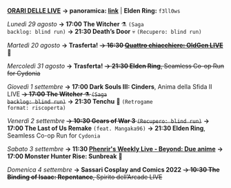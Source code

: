<b><u>ORARI DELLE LIVE</u></b>
<b>→ panoramica: <a href="https://trello.com/b/iKwdSGf3/sabaku">link</a></b> | <b>Elden Ring:</b> <code>f3ll0ws</code>

<i>Lunedì 29 agosto</i>
<b>→ 17:00 The Witcher</b> ⚗️ <code>(Saga backlog: blind run)</code>
<b>→ 21:30 Death’s Door</b> 💀 <code>(Recupero: blind run)</code>

<i>Martedì 20 agosto</i>
<b>→ Trasferta!</b>
<s><b>→ 16:30 <a href="https://www.twitch.tv/oldgenproject">Quattro chiacchiere: OldGen LIVE</a></b></s> 💬

<i>Mercoledì 31 agosto</i>
<b>→ Trasferta!</b>
<s><b>→ 21:30 Elden Ring</b>, Seamless Co-op Run for Cydonia</s> 

<i>Giovedì 1 settembre</i>
<b>→ 17:00 Dark Souls III: Cinders</b>, Anima della Sfida II LIVE
<s><b>→ 17:00 The Witcher</b> ⚗️ <code>(Saga backlog: blind run)</code></s>
<b>→ 21:30 Tenchu</b> 🥷 <code>(Retrogame format: riscoperta)</code>

<i>Venerdì 2 settembre</i>
<s><b>→ 10:30 Gears of War 3</b> <code>(Recupero: blind run)</code></s>
<b>→ 17:00 The Last of Us Remake</b> <code>(feat. Mangaka96)</code>
<b>→ 21:30 Elden Ring</b>, Seamless Co-op Run for <code>Cydonia</code>

<i>Sabato 3 settembre</i>
<b>→ 11:30 <a href="https://www.twitch.tv/phenrir_mailoki">Phenrir's Weekly Live - Beyond: Due anime</a></b>
<b>→ 17:00 Monster Hunter Rise: Sunbreak</b> 👹

<i>Domenica 4 settembre</i>
<b>→ Sassari Cosplay and Comics 2022</b>
<s><b>→ 10:30 The Binding of Isaac: Repentance</b>, Spirito dell’Arcade LIVE</s>

